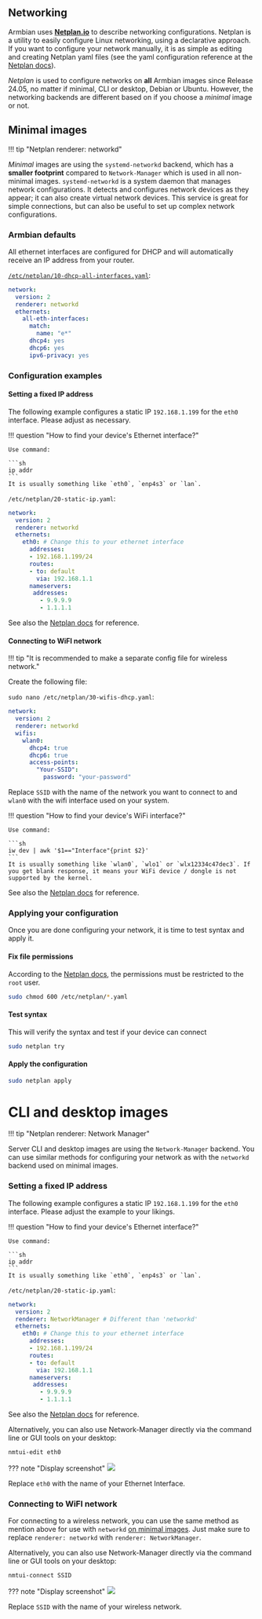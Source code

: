 ## Networking

Armbian uses [**Netplan.io**](https://netplan.io/) to describe networking configurations. Netplan is a utility to easily configure Linux networking, using a declarative approach.
If you want to configure your network manually, it is as simple as editing and creating Netplan yaml files (see the yaml configuration reference at the [Netplan docs](https://netplan.readthedocs.io/en/stable/netplan-yaml/)).

_Netplan_ is used to configure networks on **all** Armbian images since Release 24.05, no matter if minimal, CLI or desktop, Debian or Ubuntu. However, the networking backends are different based on if you choose a _minimal_ image or not. 

## Minimal images

!!! tip "Netplan renderer: networkd"

_Minimal_ images are using the `systemd-networkd` backend, which has a **smaller footprint** compared to `Network-Manager` which is used in all non-minimal images. `systemd-networkd` is a system daemon that manages network configurations. It detects and configures network devices as they appear; it can also create virtual network devices. This service is great for simple connections, but can also be useful to set up complex network configurations.

### Armbian defaults

All ethernet interfaces are configured for DHCP and will automatically receive an IP address from your router.

[`/etc/netplan/10-dhcp-all-interfaces.yaml`](https://github.com/armbian/build/blob/main/extensions/network/config-networkd/netplan/10-dhcp-all-interfaces.yaml):

```yaml
network:
  version: 2
  renderer: networkd
  ethernets:
    all-eth-interfaces:
      match:
        name: "e*"
      dhcp4: yes
      dhcp6: yes
      ipv6-privacy: yes
```

### Configuration examples

####  Setting a fixed IP address

The following example configures a static IP `192.168.1.199` for the `eth0` interface. Please adjust as necessary.


!!! question "How to find your device's Ethernet interface?"

    Use command:

    ```sh
    ip addr
    ```
    It is usually something like `eth0`, `enp4s3` or `lan`.

`/etc/netplan/20-static-ip.yaml`:

```yaml
network:
  version: 2
  renderer: networkd
  ethernets:
    eth0: # Change this to your ethernet interface
      addresses:
      - 192.168.1.199/24
      routes:
      - to: default
        via: 192.168.1.1
      nameservers:
       addresses:
         - 9.9.9.9
         - 1.1.1.1
```

See also the [Netplan docs](https://netplan.readthedocs.io/en/latest/using-static-ip-addresses/) for reference.

#### Connecting to WiFI network


!!! tip "It is recommended to make a separate config file for wireless network."

Create the following file:

`sudo nano /etc/netplan/30-wifis-dhcp.yaml`:

```yaml
network:
  version: 2
  renderer: networkd
  wifis:
    wlan0:
      dhcp4: true
      dhcp6: true
      access-points:
        "Your-SSID":
          password: "your-password"
```

Replace `SSID` with the name of the network you want to connect to and `wlan0` with the wifi interface used on your system.

!!! question "How to find your device's WiFi interface?"

    Use command:

    ```sh
    iw dev | awk '$1=="Interface"{print $2}'
    ```
    It is usually something like `wlan0`, `wlo1` or `wlx12334c47dec3`. If you get blank response, it means your WiFi device / dongle is not supported by the kernel.


See also the [Netplan docs](https://netplan.readthedocs.io/en/latest/examples/#how-to-configure-your-computer-to-connect-to-your-home-wi-fi-network) for reference.

### Applying your configuration

Once you are done configuring your network, it is time to test syntax and apply it.

#### Fix file permissions

According to the [Netplan docs](https://netplan.readthedocs.io/en/stable/security/), the permissions must be restricted to the `root` user.

```bash
sudo chmod 600 /etc/netplan/*.yaml
```

#### Test syntax

This will verify the syntax and test if your device can connect

```bash
sudo netplan try
```

#### Apply the configuration

```bash
sudo netplan apply
```

# CLI and desktop images

!!! tip "Netplan renderer: Network Manager"

Server CLI and desktop images are using the `Network-Manager` backend. You can use similar methods for configuring your network as with the `networkd` backend used on minimal images.

### Setting a fixed IP address

The following example configures a static IP `192.168.1.199` for the `eth0` interface. Please adjust the example to your likings.

!!! question "How to find your device's Ethernet interface?"

    Use command:

    ```sh
    ip addr
    ```
    It is usually something like `eth0`, `enp4s3` or `lan`.

`/etc/netplan/20-static-ip.yaml`:

```yaml
network:
  version: 2
  renderer: NetworkManager # Different than 'networkd'
  ethernets:
    eth0: # Change this to your ethernet interface
      addresses:
      - 192.168.1.199/24
      routes:
      - to: default
        via: 192.168.1.1
      nameservers:
       addresses:
         - 9.9.9.9
         - 1.1.1.1
```

See also the [Netplan docs](https://netplan.readthedocs.io/en/latest/using-static-ip-addresses/) for reference.

Alternatively, you can also use Network-Manager directly via the command line or GUI tools on your desktop:

```bash
nmtui-edit eth0
```
??? note "Display screenshot"
    ![](images/edit-connection.png)

Replace `eth0` with the name of your Ethernet Interface.

### Connecting to WiFI network

For connecting to a wireless network, you can use the same method as mention above for use with `networkd` [on minimal images](#minimal-images). Just make sure to replace `renderer: networkd` with `renderer: NetworkManager`.

Alternatively, you can also use Network-Manager directly via the command line or GUI tools on your desktop:

```bash
nmtui-connect SSID
```

??? note "Display screenshot"
    ![](images/wifi-connect.png)

Replace `SSID` with the name of your wireless network.
